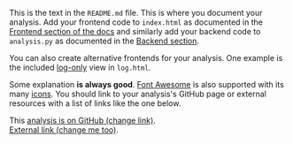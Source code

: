 <!--
Title: Scaffold_Py
Description: A short description of this analysis.
-->

This is the text in the `README.md` file. This is where you document your
analysis. Add your frontend code to `index.html` as documented in the
[Frontend section of the docs](http://databench.trivial.io/v0.4/frontend.html)
and similarly add your backend code to `analysis.py` as documented in the
[Backend section](http://databench.trivial.io/v0.4/backend.html).

You can also create alternative frontends for your analysis. One example is the
included [log-only](log.html) view in `log.html`.

Some explanation __is always good__. 
[Font Awesome](http://fortawesome.github.io/Font-Awesome/) is also supported
with its many [icons](http://fortawesome.github.io/Font-Awesome/icons/).
You should link to your analysis's GitHub page or external resources with a 
list of links like the one below.

<i class="fa fa-fw fa-github"></i>
This [analysis is on GitHub (change link)](#).<br />
<i class="fa fa-fw fa-external-link"></i>
[External link (change me too)](#).
